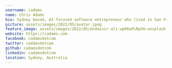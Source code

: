 ```yaml
---
username: cadams
name: Chris Adams
bio: Sydney based, AI-focused software entrepreneur who lived in San Francisco & Silicon Valley for 7 years. Motivated by the power of technology to improve lives.
picture: assets/images/2022/05/avatar.jpeg
feature_image: assets/images/2022/05/mudassir-ali-wpKKwPLRphA-unsplash.jpg
website: https://cadams.com
facebook: cadamsdotcom
twitter: cadamsdotcom
github: cadamsdotcom
linkedin: cadamsdotcom
location: Sydney, Australia
---
```


